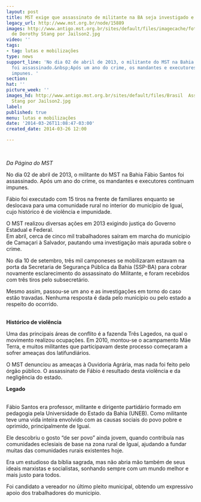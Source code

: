 ```yaml
---
layout: post
title: MST exige que assassinato de militante na BA seja investigado e julgado
legacy_url: http://www.mst.org.br/node/15889
images: http://www.antigo.mst.org.br/sites/default/files/imagecache/foto_destaque/Brasil  Assassinato
  de Dorothy Stang por Jailson2.jpg
video: ''
tags:
- tag: lutas e mobilizações
type: news
support_line: 'No dia 02 de abril de 2013, o militante do MST na Bahia Fábio Santos
  foi assassinado.&nbsp;Após um ano do crime, os mandantes e executores continuam
  impunes. '
section: 
hat: ''
picture_week: ''
images_hd: http://www.antigo.mst.org.br/sites/default/files/Brasil  Assassinato de Dorothy
  Stang por Jailson2.jpg
label: 
published: true
menu: lutas e mobilizações
date: '2014-03-26T11:08:47-03:00'
created_date: 2014-03-26 12:00

---
```

<p>&nbsp;</p><p><em>Da&nbsp;Página do&nbsp;MST<br></em></p><p>No dia 02 de abril de 2013, o militante do MST na Bahia Fábio Santos foi assassinado.&nbsp;Após um ano do crime, os mandantes e executores continuam impunes.&nbsp;</p><p>Fábio foi executado com 15 tiros na frente de familiares enquanto se deslocava para uma comunidade rural no interior do município de Iguaí, cujo histórico é de violência e impunidade.</p><p>O&nbsp;MST&nbsp;realizou diversas ações em 2013  exigindo justiça do Governo Estadual e Federal.<br>Em abril,  cerca de cinco mil trabalhadores saíram em marcha do município de Camaçari à  Salvador, pautando uma investigação mais apurada sobre o crime. </p><p>No dia 10 de  setembro, três mil camponeses se mobilizaram estavam na porta da Secretaria de Segurança Pública da Bahia  (SSP-BA) para cobrar novamente esclarecimento do assassinato do  Militante, e foram  recebidos com três tiros pelo subsecretário.</p><p>Mesmo assim, passou-se  um ano e as investigações em torno do caso estão travadas. Nenhuma  resposta é dada pelo município ou pelo estado a respeito do ocorrido.</p><p><strong><br>Histórico de violência<br></strong></p><p>Uma das principais áreas de conflito é a fazenda Três Lagedos, na qual o movimento realizou ocupações. Em 2010, montou-se o acampamento Mãe Terra, e muitos militantes que participavam deste processo começaram a sofrer ameaças dos latifundiários.</p><p>O MST denunciou as ameaças à Ouvidoria Agrária, mas nada foi feito pelo órgão público. O&nbsp;assassinato de Fábio é resultado desta violência e da negligência do estado.</p><p><strong>Legado<br></strong></p><p><br>Fábio Santos era professor, militante e dirigente partidário formado em pedagogia pela Universidade do Estado da Bahia (UNEB). Como militante teve uma vida inteira envolvido com as causas sociais do povo pobre e oprimido, principalmente de Iguaí. </p><p>Ele descobriu o gosto “de ser povo” ainda jovem, quando contribuía nas comunidades eclesiais de base na zona rural de Iguaí, ajudando a fundar muitas das comunidades rurais existentes hoje.</p><p>Era um estudioso da bíblia sagrada, mas não abria mão também de seus ideais marxistas e socialistas, sonhando sempre com um mundo melhor e mais justo para todos. </p><p>Foi candidato a vereador no último pleito municipal, obtendo um expressivo apoio dos trabalhadores do municipio.</p><p><strong><br></strong><br>&nbsp;</p>
